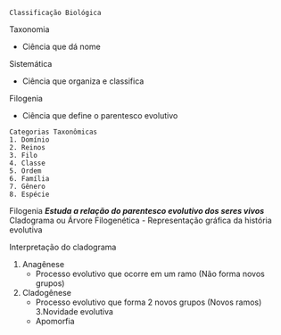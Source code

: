 	Classificação Biológica

 Taxonomia
	
 - Ciência que dá nome

 Sistemática

   - Ciência que organiza e classifica

 Filogenia

   - Ciência que define o parentesco evolutivo

   	Categorias Taxonômicas
    1. Domínio
    2. Reinos
    3. Filo
    4. Classe
    5. Ordem
    6. Família
    7. Gênero
    8. Espécie

  Filogenia
***Estuda a relação do parentesco evolutivo dos seres vivos***
   Cladograma ou Árvore Filogenética
   	- Representação gráfica da história evolutiva

  Interpretação do cladograma
  1. Anagênese
        - Processo evolutivo que ocorre em um ramo (Não forma novos grupos)
  2. Cladogênese
        - Processo evolutivo que forma 2 novos grupos (Novos ramos)
  3.Novidade evolutiva
        - Apomorfia

    
